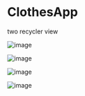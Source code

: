 # ClothesApp

two recycler view


![image](https://user-images.githubusercontent.com/107554272/178425633-0cc8cf13-33c2-46ec-8d18-842696d4e6b1.png)

![image](https://user-images.githubusercontent.com/107554272/178425421-510234fe-38fc-4947-9b4f-ed963cccb03a.png)

![image](https://user-images.githubusercontent.com/107554272/178425491-509e52ab-0293-4cf6-a809-c565a1632260.png)

![image](https://user-images.githubusercontent.com/107554272/178425562-20b3c9ba-ba8c-4861-b9aa-28fe2d594022.png)
